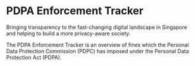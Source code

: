 # PDPA Enforcement Tracker
Bringing transparency to the fast-changing digital landscape in Singapore and helping to build a more privacy-aware society.

The PDPA Enforcement Tracker is an overview of fines which the Personal Data Protection Commission (PDPC) has imposed under the Personal Data Protection Act (PDPA).
